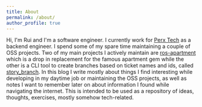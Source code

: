 ```yaml
---
title: About
permalink: /about/
author_profile: true
---
```


Hi, I'm Rui and I'm a software engineer. I currently work for [Perx Tech](https://perxtech.com) as a backend engineer.
I spend some of my spare time maintaining a couple of OSS projects. Two of my main projects I actively
maintain are [ros-apartment](https://github.com/rails-on-services/apartment) which is a drop in replacement
for the famous apartment gem while the other is a CLI tool to create branches based on ticket names and ids,
called [story_branch](https://github.com/story-branch/story_branch).
In this blog I write mostly about things I find interesting while developing in my daytime job or maintaining
the OSS projects, as well as notes I want to remember later on about information I found while navigating the internet.
This is intended to be used as a repository of ideas, thoughts, exercises, mostly somehow tech-related.
